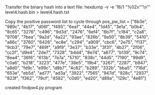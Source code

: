 Transfer the binary hash into a text file:
hexdump -v -e '16/1 "%02x""\n"' level4.hash.bin > level4.hash.txt

Copy the positive password list to cycle through
pos_pw_list = ["6b3e", "989c", "4b17", "d06f", "f495", "6ea1", "44e4", "1d45", "3e1a", "b0b4", "8c65", "3276", "c496", "9d3d", "2476", "6ef4", "6b7f", "c184", "c2a8", "9708", "7bea", "9a2d", "4a22", "93ae", "826b", "9a50", "8b39", "5410", "a86c", "3760", "6426", "ec8e", "c294", "a909", "cbc6", "2e75", "f137", "9cb3", "79e7", "469f", "a9f9", "3e37", "b33e", "3f31", "4b27", "2f06", "cc2f", "d9e4", "2de7", "7328", "b4d4", "8e74", "a677", "b139", "9c74", "8ea4", "36f6", "613b", "7a7a", "5710", "838c", "44d5", "7190", "99d9", "c0a6", "b218", "3223", "477e", "38e5", "19b4", "3267", "2287", "b947", "a8d0", "fd9c", "e99c", "d8b7", "4c82", "b289", "332b", "bba5", "716d", "653e", "eb5d", "ad77", "ad3a", "3922", "7565", "947d", "928c", "2937", "823f", "f362", "79cf", "4582", "c0d0", "ed20", "d89a", "129c", "4e81"]

created findpw4.py program
